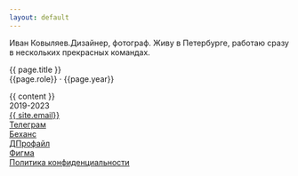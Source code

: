 ```yaml
---
layout: default
---
```

<div class='container-fluid'>
    <div class='row'>
        <div class='col-md-10 col-12 offset-md-1'>
            <p><span class='main-color'>Иван Ковыляев.</span>Дизайнер, фотограф. Живу в Петербурге, работаю сразу в нескольких прекрасных командах.</p>
        </div>
    </div>
    <div class='row'>
        <div class='col-md-10 col-12 offset-md-1'>
            <p><span class='main-color'>{{ page.title }}</span><br>{{page.role}} · {{page.year}}</p>
        </div>
    </div>
    <div class='row'>
        <div class='col-12 inner-block'>
            <div class='image' style="background: url({{site.url}}/img/works/{{ page.image }}.webp); background-size: {{ page.imgsize }}; background-position: center; background-repeat: no-repeat; background-color: {{ page.bgcolor}};"></div>
        </div>
        {{ content }}
    </div>
    <footer class='row'>
        <div class='row'>
            <div class='col'>2019-2023</div>
            <div class='col text-center'><a class='link' target='blank' href='mailto:{{ site.email }}'>{{ site.email}}</a></div>
            <div class='col text-center'><a class='link' target='blank' href='https://t.me/{{ site.telegram }}'>Телеграм</a></div>
            <div class='col text-center'><a class='link' target='blank' href='https://behance.net/{{ site.behance }}'>Беханс</a></div>
            <div class='col text-center'><a class='link' target='blank' href='https://dprofile.ru/{{ site.dprofile }}'>ДПрофайл</a></div>
            <div class='col text-end'><a class='link' target='blank' href='https://figma.com/@{{ site.figma }}'>Фигма</a></div>
        </div>
        <div class='row text-center'>
            <div class='col'><a class='link secondary-link' href='{{ site.url }}/policy'>Политика конфиденциальности</a></div>
        </div>
    </footer>
</div>
